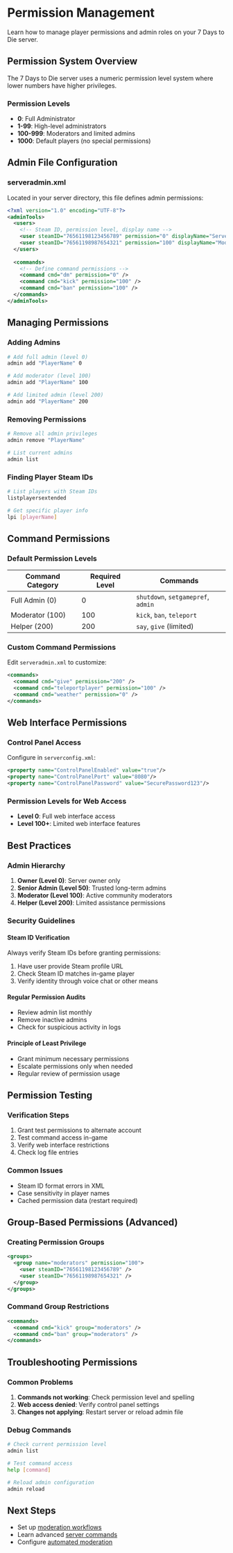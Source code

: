 # Permission Management

Learn how to manage player permissions and admin roles on your 7 Days to Die server.

## Permission System Overview

The 7 Days to Die server uses a numeric permission level system where lower numbers have higher privileges.

### Permission Levels
- **0**: Full Administrator
- **1-99**: High-level administrators
- **100-999**: Moderators and limited admins
- **1000**: Default players (no special permissions)

## Admin File Configuration

### serveradmin.xml
Located in your server directory, this file defines admin permissions:

```xml
<?xml version="1.0" encoding="UTF-8"?>
<adminTools>
  <users>
    <!-- Steam ID, permission level, display name -->
    <user steamID="76561198123456789" permission="0" displayName="ServerOwner" />
    <user steamID="76561198987654321" permission="100" displayName="Moderator1" />
  </users>
  
  <commands>
    <!-- Define command permissions -->
    <command cmd="dm" permission="0" />
    <command cmd="kick" permission="100" />
    <command cmd="ban" permission="100" />
  </commands>
</adminTools>
```

## Managing Permissions

### Adding Admins
```bash
# Add full admin (level 0)
admin add "PlayerName" 0

# Add moderator (level 100)
admin add "PlayerName" 100

# Add limited admin (level 200)
admin add "PlayerName" 200
```

### Removing Permissions
```bash
# Remove all admin privileges
admin remove "PlayerName"

# List current admins
admin list
```

### Finding Player Steam IDs
```bash
# List players with Steam IDs
listplayersextended

# Get specific player info
lpi [playerName]
```

## Command Permissions

### Default Permission Levels

| Command Category | Required Level | Commands |
|------------------|----------------|----------|
| Full Admin (0) | 0 | `shutdown`, `setgamepref`, `admin` |
| Moderator (100) | 100 | `kick`, `ban`, `teleport` |
| Helper (200) | 200 | `say`, `give` (limited) |

### Custom Command Permissions

Edit `serveradmin.xml` to customize:
```xml
<commands>
  <command cmd="give" permission="200" />
  <command cmd="teleportplayer" permission="100" />
  <command cmd="weather" permission="0" />
</commands>
```

## Web Interface Permissions

### Control Panel Access
Configure in `serverconfig.xml`:
```xml
<property name="ControlPanelEnabled" value="true"/>
<property name="ControlPanelPort" value="8080"/>
<property name="ControlPanelPassword" value="SecurePassword123"/>
```

### Permission Levels for Web Access
- **Level 0**: Full web interface access
- **Level 100+**: Limited web interface features

## Best Practices

### Admin Hierarchy
1. **Owner (Level 0)**: Server owner only
2. **Senior Admin (Level 50)**: Trusted long-term admins
3. **Moderator (Level 100)**: Active community moderators
4. **Helper (Level 200)**: Limited assistance permissions

### Security Guidelines

#### Steam ID Verification
Always verify Steam IDs before granting permissions:
1. Have user provide Steam profile URL
2. Check Steam ID matches in-game player
3. Verify identity through voice chat or other means

#### Regular Permission Audits
- Review admin list monthly
- Remove inactive admins
- Check for suspicious activity in logs

#### Principle of Least Privilege
- Grant minimum necessary permissions
- Escalate permissions only when needed
- Regular review of permission usage

## Permission Testing

### Verification Steps
1. Grant test permissions to alternate account
2. Test command access in-game
3. Verify web interface restrictions
4. Check log file entries

### Common Issues
- Steam ID format errors in XML
- Case sensitivity in player names
- Cached permission data (restart required)

## Group-Based Permissions (Advanced)

### Creating Permission Groups
```xml
<groups>
  <group name="moderators" permission="100">
    <user steamID="76561198123456789" />
    <user steamID="76561198987654321" />
  </group>
</groups>
```

### Command Group Restrictions
```xml
<commands>
  <command cmd="kick" group="moderators" />
  <command cmd="ban" group="moderators" />
</commands>
```

## Troubleshooting Permissions

### Common Problems
1. **Commands not working**: Check permission level and spelling
2. **Web access denied**: Verify control panel settings
3. **Changes not applying**: Restart server or reload admin file

### Debug Commands
```bash
# Check current permission level
admin list

# Test command access
help [command]

# Reload admin configuration
admin reload
```

## Next Steps

- Set up [moderation workflows](moderation)
- Learn advanced [server commands](commands)
- Configure [automated moderation](../troubleshooting/common-issues)